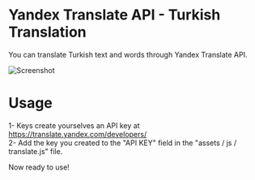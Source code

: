 # Yandex Translate API - Turkish Translation 

You can translate Turkish text and words through Yandex Translate API.

![Screenshot](https://repository-images.githubusercontent.com/191400958/1bfde180-8c7b-11e9-9a51-9f14fc6753af)


# Usage

1- Keys create yourselves an API key at https://translate.yandex.com/developers/ <br>
2- Add the key you created to the "API KEY" field in the "assets / js / translate.js" file. <br>

Now ready to use!
